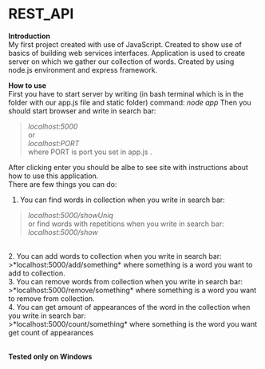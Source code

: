 # REST_API

**Introduction** <br />
My first project created with use of JavaScript. Created to show use of basics of building web services interfaces.
Application is used to create server on which we gather our collection of words. Created by using node.js environment and express framework.

**How to use** <br />
First you have to start server by writing (in bash terminal which is in the folder with our app.js file and static folder) command:
*node app*
Then you should start browser and write in search bar:
>*localhost:5000* <br />
or <br />
>*localhost:PORT* <br />
where PORT is port you set in app.js .

After clicking enter you should be albe to see site with instructions about how to use this application.<br />
There are few things you can do:
1. You can find words in collection when you write in search bar:
>*localhost:5000/showUniq* <br />
or find words with repetitions when you write in search bar: <br />
>*localhost:5000/show*
<br />
2. You can add words to collection when you write in search bar:<br />
>*localhost:5000/add/something* where something is a word you want to add to collection.<br />
3. You can remove words from collection when you write in search bar:<br />
>*localhost:5000/remove/something* where something is a word you want to remove from collection.<br />
4. You can get amount of appearances of the word in the collection when you write in search bar:<br />
>*localhost:5000/count/something* where something is the word you want get count of appearances<br />
<br />


**Tested only on Windows**
